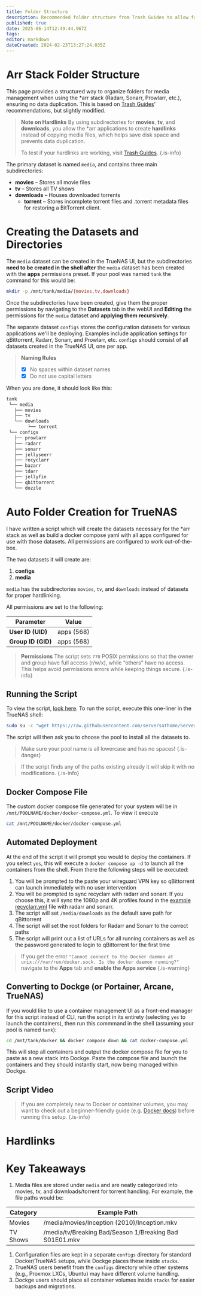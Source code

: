 ```yaml
---
title: Folder Structure
description: Recommended folder structure from Trash Guides to allow for hardlinks within the arr stack
published: true
date: 2025-06-14T12:49:44.967Z
tags: 
editor: markdown
dateCreated: 2024-02-23T13:27:24.035Z
---
```


# Arr Stack Folder Structure

This page provides a structured way to organize folders for media management when using the \*arr stack (Radarr, Sonarr, Prowlarr, etc.), ensuring no data duplication. This is based on [Trash Guides](https://trash-guides.info/)' recommendations, but slightly modified.

> **Note on Hardlinks**
> By using subdirectories for **movies**, **tv**, and **downloads**, you allow the \*arr applications to create **hardlinks** instead of copying media files, which helps save disk space and prevents data duplication.
>
>To test if your hardlinks are working, visit [Trash Guides](https://trash-guides.info/File-and-Folder-Structure/Check-if-hardlinks-are-working/).
{.is-info}

The primary dataset is named `media`, and contains three main subdirectories:

-   **movies** – Stores all movie files
-   **tv** – Stores all TV shows
-   **downloads** – Houses downloaded torrents
    -   **torrent** – Stores incomplete torrent files and .torrent metadata files for restoring a BitTorrent client.

# Creating the Datasets and Directories

The `media` dataset can be created in the TrueNAS UI, but the subdirectories **need to be created in the shell after** the `media` dataset has been created with the **apps** permissions preset. If your pool was named `tank` the command for this would be:
```bash
mkdir -p /mnt/tank/media/{movies,tv,downloads}
```

Once the subdirectories have been created, give them the proper permissions by navigating to the **Datasets** tab in the webUI and **Editing** the permissions for the `media` dataset and **applying them recursively**.

The separate dataset `configs` stores the configuration datasets for various applications we'll be deploying. Examples include application settings for qBittorrent, Radarr, Sonarr, and Prowlarr, etc. `configs` should consist of all datasets created in the TrueNAS UI, one per app. 

> **Naming Rules**
> - [x] No spaces within dataset names
> - [x] Do not use capital letters
<!-- {blockquote:.is-danger} -->

When you are done, it should look like this:

```xml
tank
 └── media
   ├── movies
   ├── tv
   └── downloads
        └── torrent
 └── configs
   ├── prowlarr
   ├── radarr
   ├── sonarr
   ├── jellyseerr
   ├── recyclarr
   ├── bazarr
   ├── tdarr
   ├── jellyfin
   ├── qbittorrent
   └── dozzle
```

# Auto Folder Creation for TrueNAS

I have written a script which will create the datasets necessary for the \*arr stack as well as build a docker compose yaml with all apps configured for use with those datasets. All permissions are configured to work out-of-the-box.

The two datasets it will create are:
1. **configs**
1. **media**

`media` has the subdirectories `movies`, `tv`, and `downloads` instead of datasets for proper hardlinking.

All permissions are set to the following:

| Parameter | Value |
| --- | --- |
| **User ID (UID)** | apps (568) |
| **Group ID (GID)** | apps (568) |

> **Permissions**
The script sets `770` POSIX permissions so that the owner and group have full access (r/w/x), while “others” have no access. This helps avoid permissions errors while keeping things secure.
{.is-info}

## Running the Script
To view the script, [look here](https://raw.githubusercontent.com/imjustleaving/ServersatHome/refs/heads/main/truenas-file-structure.sh). 
To run the script, execute this one-liner in the TrueNAS shell:

```bash
sudo su -c "wget https://raw.githubusercontent.com/serversathome/ServersatHome/refs/heads/main/truenas-file-structure.sh && chmod +x truenas-file-structure.sh && bash truenas-file-structure.sh"
```

The script will then ask you to choose the pool to install all the datasets to. 

> Make sure your pool name is all lowercase and has no spaces!
{.is-danger}

> If the script finds any of the paths existing already it will skip it with no modifications.
{.is-info}

## Docker Compose File
The custom docker compose file generated for your system will be in `/mnt/POOLNAME/docker/docker-compose.yml`. To view it execute
```bash
cat /mnt/POOLNAME/docker/docker-compose.yml
```
## Automated Deployment
At the end of the script it will prompt you would to deploy the containers. If you select `yes`, this will execute a `docker compose up -d` to launch all the containers from the shell. From there the following steps will be executed:

1. You will be prompted to the paste your wireguard VPN key so qBittorrent can launch immediately with no user intervention
1. You will be prompted to sync recyclarr with radarr and sonarr. If you choose this, it will sync the 1080p and 4K profiles found in the [example recyclarr.yml](https://wiki.serversatho.me/en/Recyclarr#recyclarryml) file with radarr and sonarr. 
1. The script will set `/media/downloads` as the default save path for qBittorrent
1. The script will set the root folders for Radarr and Sonarr to the correct paths
1. The script will print out a list of URLs for all running containers as well as the password generated to login to qBittorrent for the first time

> If you get the error `"Cannot connect to the Docker daemon at unix:///var/run/docker.sock. Is the docker daemon running?"` navigate to the **Apps** tab and **enable the Apps service**
{.is-warning}

## Converting to Dockge (or Portainer, Arcane, TrueNAS)

If you would like to use a container management UI as a front-end manager for this script instead of CLI, run the script in its entirety (selecting `yes` to launch the containers), then run this commmand in the shell (assuming your pool is named `tank`):
```bash
cd /mnt/tank/docker && docker compose down && cat docker-compose.yml
```

This will stop all containers and output the docker compose file for you to paste as a new stack into Dockge. Paste the compose file and launch the containers and they should instantly start, now being managed within Dockge.

## Script Video
[](https://youtu.be/8gATbBJHc5o)

> If you are completely new to Docker or container volumes, you may want to check out a beginner-friendly guide (e.g. [Docker docs](https://docs.docker.com/get-started/)) before running this setup.
{.is-info}

# Hardlinks
[](https://youtu.be/dD1u0KOWizw)

# Key Takeaways

1.  Media files are stored under `media` and are neatly categorized into movies, tv, and downloads/torrent for torrent handling. For example, the file paths would be:

| Category | Example Path |
| --- | --- |
| Movies | /media/movies/Inception (2010)/Inception.mkv |
| TV Shows | /media/tv/Breaking Bad/Season 1/Breaking Bad S01E01.mkv |

1.  Configuration files are kept in a separate `configs` directory for standard Docker/TrueNAS setups, while Dockge places these inside `stacks`.
2.  TrueNAS users benefit from the `configs` directory while other systems (e.g., Proxmox LXCs, Ubuntu) may have different volume handling.
3.  Dockge users should place all container volumes inside `stacks` for easier backups and migrations.
